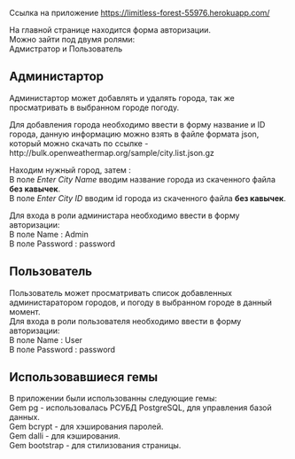 Ссылка на приложение https://limitless-forest-55976.herokuapp.com/

<p> 
	На главной странице находится форма авторизации.<br>
	Можно зайти под двумя ролями:<br>
	Адмистратор и Пользователь	
</p>
<p>
	<h2>Администартор</h2>
	Администартор может добавлять и удалять города, так же просматривать в выбранном 
	городе погоду.
	<p>
	 Для добавления города необходимо ввести в форму название и ID города, данную
	 информацию можно взять в файле формата json, который можно скачать
	 по ссылке - http://bulk.openweathermap.org/sample/city.list.json.gz
	</p>
</p>
<p>
	Находим нужный город, затем :<br>
	В поле <em>Enter City Name</em> вводим название города из скаченного файла <strong>без кавычек</strong>.<br>
	В поле <em>Enter City ID</em> вводим id города из скаченного файла <strong>без кавычек</strong>.
</p>
<p>
	Для входа в роли администара необходимо ввести в форму авторизации:<br>
	В поле Name : Admin<br>
	В поле Password : password
</p>

<p>
	<h2>Пользователь</h2>
	Пользователь может просматривать список добавленных администаратором городов,
	и погоду в выбранном городе в данный момент.<br>
	Для входа в роли пользователя необходимо ввести в форму авторизации:<br>
	В поле Name : User<br>
	В поле Password : password
</p>

<p>
	<h2> Использовавшиеся гемы</h2>
	В приложении были использованны следующие гемы:<br>
	Gem pg - использовалась РСУБД PostgreSQL, для управления базой данных.<br>
	Gem bcrypt - для хэширования паролей.<br>
	Gem dalli - для кэширования.<br>
	Gem bootstrap - для стилизования страницы.
</p>
